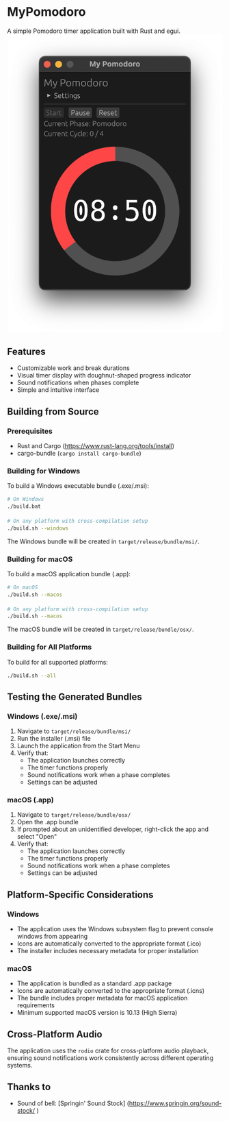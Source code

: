 # MyPomodoro

A simple Pomodoro timer application built with Rust and egui.
![Screen shot](screenshot.png)

## Features

- Customizable work and break durations
- Visual timer display with doughnut-shaped progress indicator
- Sound notifications when phases complete
- Simple and intuitive interface

## Building from Source

### Prerequisites

- Rust and Cargo (https://www.rust-lang.org/tools/install)
- cargo-bundle (`cargo install cargo-bundle`)

### Building for Windows

To build a Windows executable bundle (.exe/.msi):

```bash
# On Windows
./build.bat

# On any platform with cross-compilation setup
./build.sh --windows
```

The Windows bundle will be created in `target/release/bundle/msi/`.

### Building for macOS

To build a macOS application bundle (.app):

```bash
# On macOS
./build.sh --macos

# On any platform with cross-compilation setup
./build.sh --macos
```

The macOS bundle will be created in `target/release/bundle/osx/`.

### Building for All Platforms

To build for all supported platforms:

```bash
./build.sh --all
```

## Testing the Generated Bundles

### Windows (.exe/.msi)

1. Navigate to `target/release/bundle/msi/`
2. Run the installer (.msi) file
3. Launch the application from the Start Menu
4. Verify that:
   - The application launches correctly
   - The timer functions properly
   - Sound notifications work when a phase completes
   - Settings can be adjusted

### macOS (.app)

1. Navigate to `target/release/bundle/osx/`
2. Open the .app bundle
3. If prompted about an unidentified developer, right-click the app and select "Open"
4. Verify that:
   - The application launches correctly
   - The timer functions properly
   - Sound notifications work when a phase completes
   - Settings can be adjusted

## Platform-Specific Considerations

### Windows

- The application uses the Windows subsystem flag to prevent console windows from appearing
- Icons are automatically converted to the appropriate format (.ico)
- The installer includes necessary metadata for proper installation

### macOS

- The application is bundled as a standard .app package
- Icons are automatically converted to the appropriate format (.icns)
- The bundle includes proper metadata for macOS application requirements
- Minimum supported macOS version is 10.13 (High Sierra)

## Cross-Platform Audio

The application uses the `rodio` crate for cross-platform audio playback, ensuring sound notifications work consistently across different operating systems.

## Thanks to
  * Sound of bell: [Springin' Sound Stock] (https://www.springin.org/sound-stock/
)